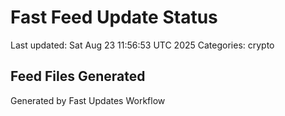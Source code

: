 # Fast Feed Update Status
Last updated: Sat Aug 23 11:56:53 UTC 2025
Categories: crypto

## Feed Files Generated

Generated by Fast Updates Workflow
